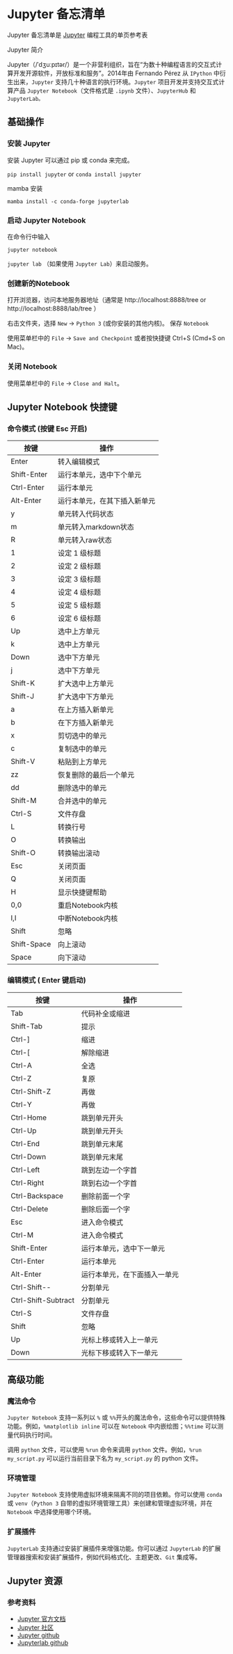 Jupyter 备忘清单
===

Jupyter 备忘清单是 [Jupyter](http://jupyter.org) 编程工具的单页参考表

Jupyter 简介

Jupyter（/ˈdʒuːpɪtər/）是一个非营利组织，旨在“为数十种编程语言的交互式计算开发开源软件，开放标准和服务”。2014年由 Fernando Pérez 从 `IPython` 中衍生出来，`Jupyter` 支持几十种语言的执行环境。`Jupyter` 项目开发并支持交互式计算产品 `Jupyter Notebook`（文件格式是 `.ipynb` 文件）、`JupyterHub` 和 `JupyterLab。`

基础操作
----

### 安装 Jupyter

安装 Jupyter 可以通过 pip 或 conda 来完成。

`pip install jupyter` or `conda install jupyter`

mamba 安装

`mamba install -c conda-forge jupyterlab`


### 启动 Jupyter Notebook

在命令行中输入 

`jupyter notebook` 

`jupyter lab`  （如果使用 `Jupyter Lab`）来启动服务。

### 创建新的Notebook

打开浏览器，访问本地服务器地址（通常是 http://localhost:8888/tree or http://localhost:8888/lab/tree ）

右击文件夹，选择 `New` -> `Python 3` (或你安装的其他内核)。
保存 `Notebook`

使用菜单栏中的 `File` -> `Save and Checkpoint` 或者按快捷键 Ctrl+S (Cmd+S on Mac)。

### 关闭 Notebook

使用菜单栏中的 `File` -> `Close and Halt`。

Jupyter Notebook 快捷键
---


### 命令模式 (按键 Esc 开启)

| 按键        | 操作                         |
| ----------- | ---------------------------- |
| Enter       | 转入编辑模式                 |
| Shift-Enter | 运行本单元，选中下个单元     |
| Ctrl-Enter  | 运行本单元                   |
| Alt-Enter   | 运行本单元，在其下插入新单元 |
| y           | 单元转入代码状态             |
| m           | 单元转入markdown状态         |
| R           | 单元转入raw状态              |
| 1           | 设定 1 级标题                |
| 2           | 设定 2 级标题                |
| 3           | 设定 3 级标题                |
| 4           | 设定 4 级标题                |
| 5           | 设定 5 级标题                |
| 6           | 设定 6 级标题                |
| Up          | 选中上方单元                 |
| k           | 选中上方单元                 |
| Down        | 选中下方单元                 |
| j           | 选中下方单元                 |
| Shift-K     | 扩大选中上方单元             |
| Shift-J     | 扩大选中下方单元             |
| a           | 在上方插入新单元             |
| b           | 在下方插入新单元             |
| x           | 剪切选中的单元               |
| c           | 复制选中的单元               |
| Shift-V     | 粘贴到上方单元               |
| zz          | 恢复删除的最后一个单元       |
| dd          | 删除选中的单元               |
| Shift-M     | 合并选中的单元               |
| Ctrl-S      | 文件存盘                     |
| L           | 转换行号                     |
| O           | 转换输出                     |
| Shift-O     | 转换输出滚动                 |
| Esc         | 关闭页面                     |
| Q           | 关闭页面                     |
| H           | 显示快捷键帮助               |
| 0,0         | 重启Notebook内核             |
| I,I         | 中断Notebook内核             |
| Shift       | 忽略                         |
| Shift-Space | 向上滚动                     |
| Space       | 向下滚动                     |

### 编辑模式 ( Enter 键启动)

| 按键                | 操作                         |
| ------------------- | ---------------------------- |
| Tab                 | 代码补全或缩进               |
| Shift-Tab           | 提示                         |
| Ctrl-]              | 缩进                         |
| Ctrl-[              | 解除缩进                     |
| Ctrl-A              | 全选                         |
| Ctrl-Z              | 复原                         |
| Ctrl-Shift-Z        | 再做                         |
| Ctrl-Y              | 再做                         |
| Ctrl-Home           | 跳到单元开头                 |
| Ctrl-Up             | 跳到单元开头                 |
| Ctrl-End            | 跳到单元末尾                 |
| Ctrl-Down           | 跳到单元末尾                 |
| Ctrl-Left           | 跳到左边一个字首             |
| Ctrl-Right          | 跳到右边一个字首             |
| Ctrl-Backspace      | 删除前面一个字               |
| Ctrl-Delete         | 删除后面一个字               |
| Esc                 | 进入命令模式                 |
| Ctrl-M              | 进入命令模式                 |
| Shift-Enter         | 运行本单元，选中下一单元     |
| Ctrl-Enter          | 运行本单元                   |
| Alt-Enter           | 运行本单元，在下面插入一单元 |
| Ctrl-Shift--        | 分割单元                     |
| Ctrl-Shift-Subtract | 分割单元                     |
| Ctrl-S              | 文件存盘                     |
| Shift               | 忽略                         |
| Up                  | 光标上移或转入上一单元       |
| Down                | 光标下移或转入下一单元       |

高级功能
---

### 魔法命令

`Jupyter Notebook` 支持一系列以 `%` 或 `%%`开头的魔法命令，这些命令可以提供特殊功能。例如，`%matplotlib inline` 可以在 `Notebook` 中内嵌绘图；`%%time` 可以测量代码执行时间。

调用 `python` 文件，可以使用 `%run` 命令来调用 `python` 文件。例如，`%run my_script.py` 可以运行当前目录下名为 `my_script.py` 的 python 文件。

### 环境管理

`Jupyter Notebook` 支持使用虚拟环境来隔离不同的项目依赖。你可以使用 `conda` 或 `venv`（`Python 3` 自带的虚拟环境管理工具）来创建和管理虚拟环境，并在 `Notebook` 中选择使用哪个环境。

### 扩展插件

`JupyterLab` 支持通过安装扩展插件来增强功能。你可以通过 `JupyterLab` 的扩展管理器搜索和安装扩展插件，例如代码格式化、主题更改、`Git` 集成等。


Jupyter 资源
---

### 参考资料

- [Jupyter 官方文档](https://docs.jupyter.org/)
- [Jupyter 社区](https://jupyter.org/)
- [Jupyter github](https://github.com/jupyter/jupyter)
- [Jupyterlab github](https://github.com/jupyterlab/jupyterlab)
